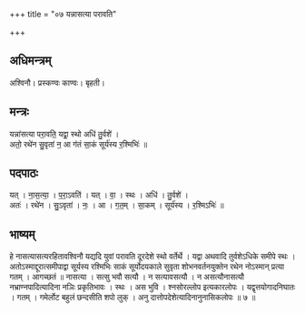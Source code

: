 +++
title = "०७ यन्नासत्या परावति"

+++
## अधिमन्त्रम्
अश्विनौ। प्रस्कण्वः काण्वः। बृहती।

## मन्त्रः
यन्ना॑सत्या परा॒वति॒ यद्वा॒ स्थो अधि॑ तु॒र्वशे॑ ।  
अतो॒ रथे॑न सु॒वृता॑ न॒ आ ग॑तं सा॒कं सूर्य॑स्य र॒श्मिभिः॑ ॥

## पदपाठः
यत् । ना॒स॒त्या॒ । प॒रा॒ऽवति॑ । यत् । वा॒ । स्थः । अधि॑ । तु॒र्वशे॑ ।  
अतः॑ । रथे॑न । सु॒ऽवृता॑ । नः॒ । आ । ग॒त॒म् । सा॒कम् । सूर्य॑स्य । र॒श्मिऽभिः॑ ॥

## भाष्यम्
हे नासत्यासत्यरहितावश्विनौ यद्यदि युवां परावति दूरदेशे स्थो वर्तेर्थे । यद्वा अथवादि तुर्वशेऽधिके समीपे स्थः । अतोऽस्माद्दूरात्समीपाद्वा सूर्यस्य रश्मिभिः साकं सूर्योदयकाले सुवृता शोभनवर्तनयुक्तेन रथेन नोऽस्मान् प्रत्या गतम् । आगच्छतं ॥ नासत्या । सत्सु भवौ सत्यौ । न सत्यावसत्यौ । न असत्यौनासत्यौ नभ्राण्नपादित्यादिना नञिः प्रकृतिभावः । स्थः । अस भुवि । श्नसोरल्लोप इत्यकारलोपः । यद्वृत्तयोगादनिघातः । गतम् । गमेर्लोट बहुलं छन्दसीति शपो लुक् । अनु दात्तोपदेशेत्यादिनानुनासिकलोपः ॥ ७ ॥